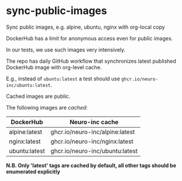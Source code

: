 # sync-public-images
Sync public images, e.g. alpine, ubuntu, nginx with org-local copy

DockerHub has a limit for anonymous access even for public images.

In our tests, we use such images very intensively.

The repo has daily GitHub workflow that synchronizes latest published DockerHub image with org-level cache.

E.g., instead of `ubuntu:latest` a test should use `ghcr.io/neuro-inc/ubuntu:latest`.

Cached images are public.

The following images are *cached*:

| DockerHub       | Neuro-inc cache                     |
|-----------------|-------------------------------------|
|alpine:latest    | ghcr.io/neuro-inc/alpine:latest     |
|nginx:latest     | ghcr.io/neuro-inc/nginx:latest      |
|ubuntu:latest    | ghcr.io/neuro-inc/ubuntu:latest     |

**N.B. Only 'latest' tags are cached by default, all other tags should be enumerated explicitly**
